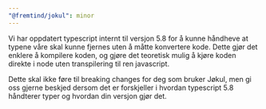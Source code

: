 ```yaml
---
"@fremtind/jokul": minor
---
```


Vi har oppdatert typescript internt til versjon 5.8 for å kunne håndheve at typene våre skal kunne fjernes uten å måtte konvertere kode. Dette gjør det enklere å kompilere koden, og gjøre det teoretisk mulig å kjøre koden direkte i node uten transpilering til ren javascript.

Dette skal ikke føre til breaking changes for deg som bruker Jøkul, men gi oss gjerne beskjed dersom det er forskjeller i hvordan typescript 5.8 håndterer typer og hvordan din versjon gjør det.
